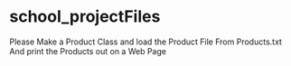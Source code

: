 # school_projectFiles
Please Make a Product Class  and load the Product File From Products.txt  And print the Products out on a Web Page
